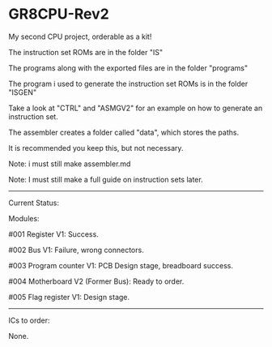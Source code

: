 # GR8CPU-Rev2

My second CPU project, orderable as a kit!

The instruction set ROMs are in the folder "IS"

The programs along with the exported files are in the folder "programs"

The program i used to generate the instruction set ROMs is in the folder "ISGEN"

Take a look at "CTRL" and "ASMGV2" for an example on how to generate an instruction set.

The assembler creates a folder called "data", which stores the paths.

It is recommended you keep this, but not necessary.

Note: i must still make assembler.md

Note: I must still make a full guide on instruction sets later.

---

Current Status:

Modules:

#001 Register V1: Success.

#002 Bus V1: Failure, wrong connectors.

#003 Program counter V1: PCB Design stage, breadboard success.

#004 Motherboard V2 (Former Bus): Ready to order.

#005 Flag register V1: Design stage.

---

ICs to order:

None.
